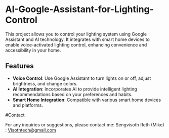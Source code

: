# AI-Google-Assistant-for-Lighting-Control

This project allows you to control your lighting system using Google Assistant and AI technology. It integrates with smart home devices to enable voice-activated lighting control, enhancing convenience and accessibility in your home.

## Features

- **Voice Control**: Use Google Assistant to turn lights on or off, adjust brightness, and change colors.
- **AI Integration**: Incorporates AI to provide intelligent lighting recommendations based on your preferences and habits.
- **Smart Home Integration**: Compatible with various smart home devices and platforms.

#Contact

For any inquiries or suggestions, please contact me: Sengvisoth Reth (Mike) : Visothtech@gmail.com


